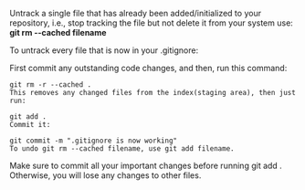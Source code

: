 Untrack a single file that has already been added/initialized to your repository, i.e., stop tracking the file but not delete it from your system use: **git rm --cached filename**

To untrack every file that is now in your .gitignore:

First commit any outstanding code changes, and then, run this command:
```
git rm -r --cached .
This removes any changed files from the index(staging area), then just run:

git add .
Commit it:

git commit -m ".gitignore is now working"
To undo git rm --cached filename, use git add filename.
```
Make sure to commit all your important changes before running git add . Otherwise, you will lose any changes to other files.
